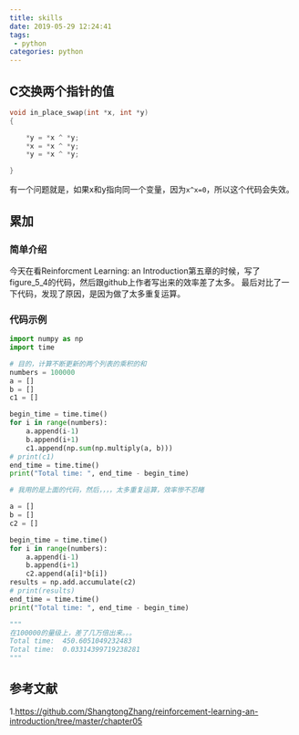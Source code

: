 ```yaml
---
title: skills
date: 2019-05-29 12:24:41
tags:
 - python
categories: python
---
```


## C交换两个指针的值
``` c
void in_place_swap(int *x, int *y)
{

    *y = *x ^ *y;
    *x = *x ^ *y;
    *y = *x ^ *y;

}
```
有一个问题就是，如果x和y指向同一个变量，因为`x^x=0`，所以这个代码会失效。


## 累加
### 简单介绍
今天在看Reinforcment Learning: an Introduction第五章的时候，写了figure_5_4的代码，然后跟github上作者写出来的效率差了太多。
最后对比了一下代码，发现了原因，是因为做了太多重复运算。

### 代码示例
``` python
import numpy as np
import time

# 目的，计算不断更新的两个列表的乘积的和
numbers = 100000
a = []
b = []
c1 = []

begin_time = time.time() 
for i in range(numbers):
    a.append(i-1)
    b.append(i+1)
    c1.append(np.sum(np.multiply(a, b)))
# print(c1)
end_time = time.time()
print("Total time: ", end_time - begin_time)

# 我用的是上面的代码，然后，，，，太多重复运算，效率惨不忍睹

a = []
b = []
c2 = []

begin_time = time.time() 
for i in range(numbers):
    a.append(i-1)
    b.append(i+1)
    c2.append(a[i]*b[i])
results = np.add.accumulate(c2)
# print(results)
end_time = time.time()
print("Total time: ", end_time - begin_time)

"""
在100000的量级上，差了几万倍出来。。。
Total time:  450.6051049232483
Total time:  0.03314399719238281
"""
```

## 参考文献
1.https://github.com/ShangtongZhang/reinforcement-learning-an-introduction/tree/master/chapter05
